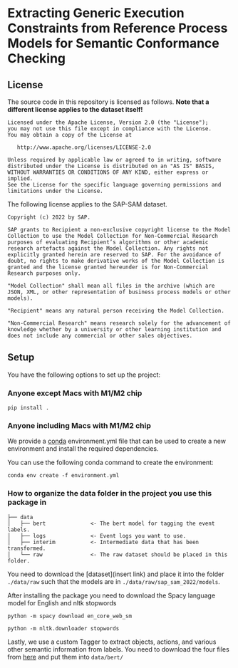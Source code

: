 # Extracting Generic Execution Constraints from Reference Process Models for Semantic Conformance Checking


## License

The source code in this repository is licensed as follows. **Note that a different license applies to the dataset itself!**

```
Licensed under the Apache License, Version 2.0 (the "License");
you may not use this file except in compliance with the License.
You may obtain a copy of the License at

   http://www.apache.org/licenses/LICENSE-2.0

Unless required by applicable law or agreed to in writing, software
distributed under the License is distributed on an "AS IS" BASIS,
WITHOUT WARRANTIES OR CONDITIONS OF ANY KIND, either express or implied.
See the License for the specific language governing permissions and
limitations under the License.
```

The following license applies to the SAP-SAM dataset.

```
Copyright (c) 2022 by SAP.

SAP grants to Recipient a non-exclusive copyright license to the Model Collection to use the Model Collection for Non-Commercial Research purposes of evaluating Recipient’s algorithms or other academic research artefacts against the Model Collection. Any rights not explicitly granted herein are reserved to SAP. For the avoidance of doubt, no rights to make derivative works of the Model Collection is granted and the license granted hereunder is for Non-Commercial Research purposes only.

"Model Collection" shall mean all files in the archive (which are JSON, XML, or other representation of business process models or other models).

"Recipient" means any natural person receiving the Model Collection.

"Non-Commercial Research" means research solely for the advancement of knowledge whether by a university or other learning institution and does not include any commercial or other sales objectives.
```

## Setup
You have the following options to set up the project:

### Anyone except Macs with M1/M2 chip

```shell
pip install .
```


### Anyone including Macs with M1/M2 chip

We provide a [conda](https://docs.conda.io/projects/conda/en/latest/user-guide/index.html) environment.yml file that can be used to create a new environment and install the required dependencies.

You can use the following conda command to create the environment:
```shell
conda env create -f environment.yml  
```


### How to organize the data folder in the project you use this package in

    ├── data
    │   ├── bert              <- The bert model for tagging the event labels.
    │   ├── logs              <- Event logs you want to use.
    │   ├── interim           <- Intermediate data that has been transformed.
    │   └── raw               <- The raw dataset should be placed in this folder.

You need to download the [dataset](insert link) and place it into the folder `./data/raw` such that the models are in `./data/raw/sap_sam_2022/models`.

After installing the package you need to download the Spacy language model for English and nltk stopwords

```shell
python -m spacy download en_core_web_sm
```

```shell
python -m nltk.downloader stopwords
```

Lastly, we use a custom Tagger to extract objects, actions, and various other semantic information from labels.
You need to download the four files from [here](https://gitlab.uni-mannheim.de/processanalytics/semantic-event-log-annotation/-/tree/main/.model/main) and put them into <code>data/bert/</code>
    
    
    
    
